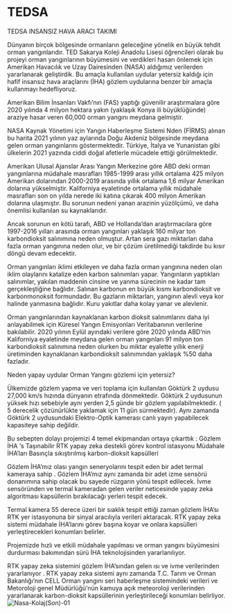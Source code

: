 # TEDSA
TEDSA INSANSIZ HAVA ARACI TAKIMI 

Dünyanın birçok bölgesinde ormanların geleceğine yönelik en büyük tehdit orman yangınlarıdır. TED Sakarya Koleji Anadolu Lisesi öğrencileri olarak bu projeyi orman yangınlarının büyümesini ve verdikleri hasarı önlemek için Amerikan Havacılık ve Uzay Dairesinden (NASA) aldığımız verilerden yararlanarak geliştirdik. Bu amaçla kullanılan uydular yetersiz kaldığı için hafif insansız hava araçlarını (İHA) gözlem uydularına benzer bir amaçla kullanmayı hedefliyoruz.

Amerikan Bilim İnsanları Vakfı’nın (FAS) yaptığı güvenilir araştırmalara göre 2020 yılında 4 milyon hektara yakın (yaklaşık Konya ili büyüklüğünde) araziye hasar veren 60,000 orman yangını meydana gelmiştir.

NASA Kaynak Yönetimi için Yangın Haberleşme Sistemi Nden (FİRMS) alınan bu harita 2021 yılının yaz aylarında Doğu Akdeniz bölgesinde meydana gelen orman yangınlarını göstermektedir. Türkiye, İtalya ve Yunanistan gibi ülkelerin 2021 yazında ciddi doğal afetlerle mücadele ettiği görülmektedir.

Amerikan Ulusal Ajanslar Arası Yangın Merkezine göre ABD deki orman yangınlarına müdahale masrafları 1985-1999 arası yıllık ortalama 425 milyon Amerikan dolarından 2000-2019 arasında yıllık ortalama 1,6 milyar Amerikan dolarına yükselmiştir. Kaliforniya eyaletinde ortalama yıllık müdahale masrafları son on yılda nerede iki katına çıkarak 400 milyon Amerikan dolarına ulaşmıştır. Bu sorunun nedeni yanan arazinin yüzölçümü, ve daha önemlisi kullanılan su kaynaklarıdır.


Ancak sorunun en kötü tarafı, ABD ve Hollanda’dan araştırmacılara göre 1997-2016 yılları arasında orman yangınları yaklaşık 160 milyar ton karbondioksit salınımına neden olmuştur. Artan sera gazı miktarları daha fazla orman yangınına neden olur, ve bir çözüm üretilmediği takdirde bu kısır döngü devam edecektir.

Orman yangınları iklimi etkileyen ve daha fazla orman yangınına neden olan iklim olaylarını katalize eden karbon salınımları yapar. Yangınların yaptıkları salınımlar, yakılan maddenin cinsine ve yanma sürecinin ne kadar tam gerçekleştiğine bağlıdır. Salınan karbonun en büyük kısmı karbondioksit ve karbonmonoksit formundadır. Bu gazların miktarları, yangının alevli veya kor halinde yanmasına bağlıdır. Kuru yakıtlar daha kolay yanar ve alevlenir.

Orman yangınlarından kaynaklanan karbon dioksit salınımlarını daha iyi anlayabilmek için Küresel Yangın Emisyonları Veritabanının verilerine bakılabilir. 2020 yılının Eylül ayındaki verilere göre 2020 yılında ABD’nin Kaliforniya eyaletinde meydana gelen orman yangınları 91 milyon ton karbondioksit salınımına neden olurken bu miktar eyalette yıllık enerji üretiminden kaynaklanan karbondioksit salınımından yaklaşık %50 daha fazladır.



Neden yapay uydular Orman Yangını gözlemi için yetersiz?

Ülkemizde gözlem yapma ve veri toplama için kullanılan Göktürk 2 uydusu 27,000 km/s hızında dünyanın etrafında dönmektedir. Göktürk 2 uydusunun yüksek hızı sebebiyle aynı yerden 2,5 günde bir gözlem yapılabilmektedir. ( 5 derecelik çözünürlükte yaklamak için 11 gün sürmektedir). Aynı zamanda Göktürk 2 uydusundaki Elektro-Optik kamerası canlı yayın yapabilecek kapasiteye sahip değildir.

Bu sebepten dolayı projemizi 4 temel ekipmandan ortaya çıkarttık :
Gözlem İHA ‘s
Taşınabilir RTK yapay zeka destekli görev kontrol istasyonu 
Müdahale İHA’ları 
Basınçla sıkıştırılmış karbon-dioksit kapsülleri


Gözlem İHA’mız olası yangın seneryolarını tespit eden bir adet termal kameraya sahip . Gözlem İHA’mız aynı zamanda bir adet izme sensörü donanımına sahip olacak bu sayede rüzgarın yönü tespit edilecek. İvme sensöründen ve termal kameradan gelen veriler neticesinde yapay zeka algoritması kapsüllerin bırakılacağı yerleri tespit edecek.

Termal kamera 55 derece üzeri bir sıaklık tespit ettiği zaman gözlem İHA’sı RTK yer istasyonuna bir sinyal aracılıyla verileri aktaracak. RTK yapay zeka sistemi müdahale İHA’larını görev başına koyar ve onlara kapsülleri yerleştirecekleri konumları belirler.

Projemizde hızlı ve etkili müdahale yapılması ve orman yangını büyümesini durdurması  bakımından sürü İHA teknolojisinden yararlanılıyor. 

RTK yapay zeka sistemini gözlem İHA’sından gelen ısı ve ivme verilerinden yararlanıyor  . RTK yapay zeka sistemi aynı zamanda T.C. Tarım ve Orman Bakanlığı’nın CELL Orman yangını seri haberleşme sistemindeki verileri ve Metoroloji genel Müdürlüğü’nün kamuya açık meteoroloji verilerinden yararlanarak karbon-dioksit kapsüllerinin yerleştirileceği konumları  belirliyor.
![Nasa-Kolaj(Son)-01](https://user-images.githubusercontent.com/85412764/176773029-c13d577a-b679-40ca-81cf-c76bf11a12e5.jpg)
